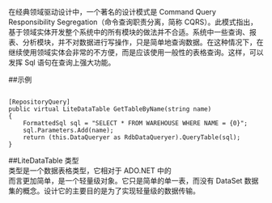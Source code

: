 ﻿在经典领域驱动设计中，一个著名的设计模式是 Command Query Responsibility Segregation（命令查询职责分离，简称 CQRS）。此模式指出，基于领域实体开发整个系统中的所有模块的做法并不合适。系统中一些查询、报表、分析模块，并不对数据进行写操作，只是简单地查询数据。在这种情况下，在继续使用领域实体会非常的不方便，而是应该使用一般性的表格查询。这样，可以发挥 Sql 语句在查询上强大功能。  

##示例  
<pre><code class="cs">  
[RepositoryQuery]
public virtual LiteDataTable GetTableByName(string name)
{
    FormattedSql sql = "SELECT * FROM WAREHOUSE WHERE NAME = {0}";
    sql.Parameters.Add(name);
    return (this.DataQueryer as RdbDataQueryer).QueryTable(sql);
}  
</code></pre>  

##LiteDataTable 类型  
类型是一个数据表格类型，它相对于 ADO.NET 中的  
而言更加简单，是一个轻量级对象。它只是简单的单一表，而没有 DataSet 数据集的概念。设计它的主要目的是为了实现轻量级的数据传输。  
